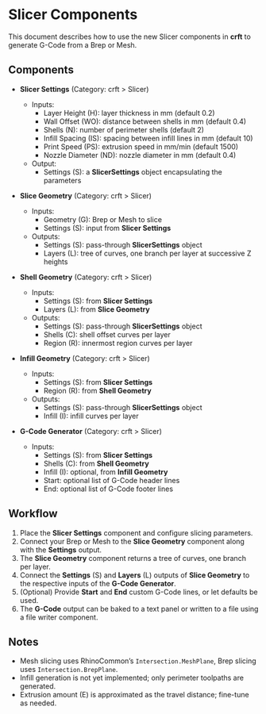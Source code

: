 # Slicer Components

This document describes how to use the new Slicer components in **crft** to generate G-Code from a Brep or Mesh.

## Components

- **Slicer Settings** (Category: crft > Slicer)
  - Inputs:
    - Layer Height (H): layer thickness in mm (default 0.2)
    - Wall Offset (WO): distance between shells in mm (default 0.4)
    - Shells (N): number of perimeter shells (default 2)
    - Infill Spacing (IS): spacing between infill lines in mm (default 10)
    - Print Speed (PS): extrusion speed in mm/min (default 1500)
    - Nozzle Diameter (ND): nozzle diameter in mm (default 0.4)
  - Output:
    - Settings (S): a **SlicerSettings** object encapsulating the parameters

- **Slice Geometry** (Category: crft > Slicer)
  - Inputs:
    - Geometry (G): Brep or Mesh to slice
    - Settings (S): input from **Slicer Settings**
  - Outputs:
    - Settings (S): pass-through **SlicerSettings** object
    - Layers (L): tree of curves, one branch per layer at successive Z heights

- **Shell Geometry** (Category: crft > Slicer)
  - Inputs:
    - Settings (S): from **Slicer Settings**
    - Layers (L): from **Slice Geometry**
  - Outputs:
    - Settings (S): pass-through **SlicerSettings** object
    - Shells (C): shell offset curves per layer
    - Region (R): innermost region curves per layer

- **Infill Geometry** (Category: crft > Slicer)
  - Inputs:
    - Settings (S): from **Slicer Settings**
    - Region (R): from **Shell Geometry**
  - Outputs:
    - Settings (S): pass-through **SlicerSettings** object
    - Infill (I): infill curves per layer

- **G-Code Generator** (Category: crft > Slicer)
  - Inputs:
    - Settings (S): from **Slicer Settings**
    - Shells (C): from **Shell Geometry**
    - Infill (I): optional, from **Infill Geometry**
    - Start: optional list of G-Code header lines
    - End: optional list of G-Code footer lines


## Workflow
1. Place the **Slicer Settings** component and configure slicing parameters.
2. Connect your Brep or Mesh to the **Slice Geometry** component along with the **Settings** output.
3. The **Slice Geometry** component returns a tree of curves, one branch per layer.
4. Connect the **Settings** (S) and **Layers** (L) outputs of **Slice Geometry** to the respective inputs of the **G-Code Generator**.
5. (Optional) Provide **Start** and **End** custom G-Code lines, or let defaults be used.
6. The **G-Code** output can be baked to a text panel or written to a file using a file writer component.

## Notes
- Mesh slicing uses RhinoCommon’s `Intersection.MeshPlane`, Brep slicing uses `Intersection.BrepPlane`.
- Infill generation is not yet implemented; only perimeter toolpaths are generated.
- Extrusion amount (E) is approximated as the travel distance; fine-tune as needed.